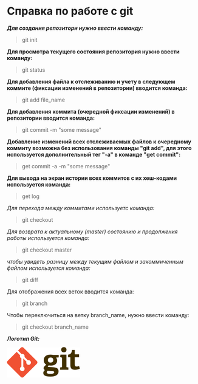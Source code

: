 # Справка по работе с git
***Для создания репозитори нужно ввести команду:***
> git init

**Для просмотра текущего состояния репозитория нужно ввести команду:**
> git status

**Для добавления файла к отслеживанию и учету в следующем коммите (фиксации изменений в репозитории) вводится команда:**
> git add file_name

**Для добавления коммита (очередной фиксации изменений) в репозитории вводится команда:**
> git commit -m "some message"

**Добавление изменений всех отслеживаемых файлов к очередному коммиту возможна без использования команды "git add", для этого используется дополнительный тег "-a" в команде "get commit":**
> get commit -a -m "some message"

**Для вывода на экран истории всех коммитов с их хеш-кодами используется команда:**
> get log

*Для перехода между коммитами используетс команда:*
> git checkout

*Для возврата к актуальному (master) состоянию и продолжения работы используется команда:*
> git checkout master

*чтобы увидеть разницу между текущим файлом и закоммиченным файлом используется команда:*
> git diff

Для отображения всех веток вводится команда:
> git branch

Чтобы переключиться на ветку branch_name, нужно ввести команду:
> git checkout branch_name

***Логотип Git:***

![Логотип Git](Git-logo.png)